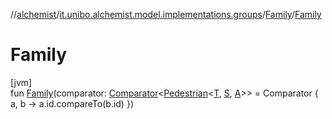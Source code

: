 //[alchemist](../../../index.md)/[it.unibo.alchemist.model.implementations.groups](../index.md)/[Family](index.md)/[Family](-family.md)

# Family

[jvm]\
fun [Family](-family.md)(comparator: [Comparator](https://kotlinlang.org/api/latest/jvm/stdlib/kotlin/-comparator/index.html)<[Pedestrian](../../it.unibo.alchemist.model.interfaces/-pedestrian/index.md)<[T](index.md), [S](index.md), [A](index.md)>> = Comparator { a, b -> a.id.compareTo(b.id) })
